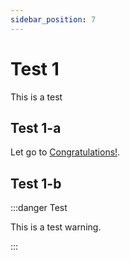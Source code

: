 ```yaml
---
sidebar_position: 7
---
```


# Test 1 
This is a test 
## Test 1-a
Let go to [Congratulations!](/congratulations).
## Test 1-b
:::danger Test

This is a test warning. 

:::